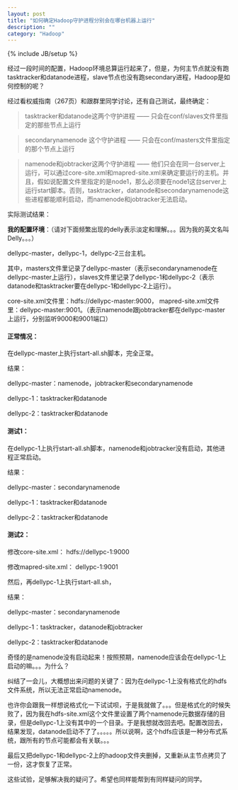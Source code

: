 ```yaml
---
layout: post
title: "如何确定Hadoop守护进程分别会在哪台机器上运行"
description: ""
category: "Hadoop"
---
```

{% include JB/setup %}


经过一段时间的配置，Hadoop环境总算运行起来了，但是，为何主节点就没有跑tasktracker和datanode进程，slave节点也没有跑secondary进程，Hadoop是如何控制的呢？

<!-- more -->


经过看权威指南（267页）和跟群里同学讨论，还有自己测试，最终确定：

  


> tasktracker和datanode这两个守护进程 —— 只会在conf/slaves文件里指定的那些节点上运行

> secondarynamenode 这个守护进程 —— 只会在conf/masters文件里指定的那个节点上运行

> namenode和jobtracker这两个守护进程 —— 他们只会在同一台server上运行，可以通过core-site.xml和mapred-site.xml来确定要运行的主机。并且，假如说配置文件里指定的是node1，那么必须要在node1这台server上运行start脚本。否则，tasktracker，datanode和secondarynamenode这些进程都能顺利启动，而namenode和jobtracker无法启动。

  


  


实际测试结果：

  


**我的配置环境**：（请对下面频繁出现的delly表示淡定和理解。。。因为我的英文名叫Delly。。。）

  


dellypc-master，dellypc-1，dellypc-2三台主机。

  


其中，masters文件里记录了dellypc-master（表示secondarynamenode在dellypc-master上运行），slaves文件里记录了dellypc-1和dellypc-2（表示datanode和tasktracker要在dellypc-1和dellypc-2上运行）。

core-site.xml文件里：hdfs://dellypc-master:9000， mapred-site.xml文件里：<value>dellypc-master:9001</value>。（表示namenode跟jobtracker都在dellypc-master上运行，分别监听9000和9001端口）

  


#### 正常情况：

  


在dellypc-master上执行start-all.sh脚本，完全正常。

结果：

dellypc-master：namenode，jobtracker和secondarynamenode

dellypc-1：tasktracker和datanode

dellypc-2：tasktracker和datanode

  


#### 测试1：

  


在dellypc-1上执行start-all.sh脚本，namenode和jobtracker没有启动，其他进程正常启动。

结果：

dellypc-master：secondarynamenode

dellypc-1：tasktracker和datanode

dellypc-2：tasktracker和datanode

  


  


#### 测试2：

  


修改core-site.xml： <value>hdfs://dellypc-1:9000</value>

修改mapred-site.xml： <value>dellypc-1:9001</value>

然后，再dellypc-1上执行start-all.sh，

结果：

dellypc-master：secondarynamenode

dellypc-1：tasktracker，datanode和jobtracker

dellypc-2：tasktracker和datanode

  


奇怪的是namenode没有启动起来！按照预期，namenode应该会在dellypc-1上启动的嘛。。。为什么？

  


纠结了一会儿，大概想出来问题的关键了：因为在dellypc-1上没有格式化的hdfs文件系统，所以无法正常启动namenode。

  


也许你会跟我一样想说格式化一下试试呗，于是我就做了。。。但是格式化的时候失败了，因为我在hdfs-site.xml这个文件里设置了两个namenode元数据存储的目录，但是dellypc-1上没有其中的一个目录。于是我想就改回去吧。配置改回去，结果发现，datanode启动不了了。。。。。所以说啊，这个hdfs应该是一种分布式系统，跟所有的节点可能都会有关联。。。

  


  


最后又把dellypc-1和dellypc-2上的hadoop文件夹删掉，又重新从主节点拷贝了一份，这才恢复了正常。

  


  


这些试验，足够解决我的疑问了。希望也同样能帮到有同样疑问的同学。
